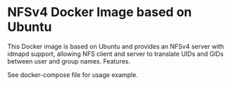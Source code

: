 # NFSv4 Docker Image based on Ubuntu
This Docker image is based on Ubuntu and provides an NFSv4 server with idmapd support, allowing NFS client and server to translate UIDs and GIDs between user and group names.
Features.

See docker-compose file for usage example.